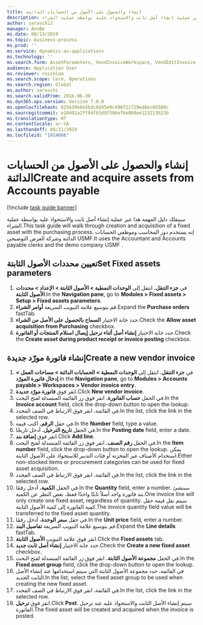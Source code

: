```yaml
---
title: إنشاء والحصول على الأصول من الحسابات الدائنة
description: سينقلك دليل المهمة هذا عبر عملية إنشاء أصل ثابت والاستحواذ عليه بواسطة عملية الشراء.
author: saraschi2
manager: AnnBe
ms.date: 08/13/2019
ms.topic: business-process
ms.prod: ''
ms.service: dynamics-ax-applications
ms.technology: ''
ms.search.form: AssetParameters, VendInvoiceWorkspace, VendEditInvoice, VendTableLookup, InventItemIdLookupSimple, AssetTable
audience: Application User
ms.reviewer: roschlom
ms.search.scope: Core, Operations
ms.search.region: Global
ms.author: saraschi
ms.search.validFrom: 2016-06-30
ms.dyn365.ops.version: Version 7.0.0
ms.openlocfilehash: 025639e6e5bdc6b95e9c496f11f29ed8ec8d388c
ms.sourcegitcommit: e10491a2ff04f65d9f306ef6e068ee123213b23b
ms.translationtype: HT
ms.contentlocale: ar-SA
ms.lasthandoff: 08/21/2019
ms.locfileid: "1914666"
---
```

# <a name="create-and-acquire-assets-from-accounts-payable"></a><span data-ttu-id="83464-103">إنشاء والحصول على الأصول من الحسابات الدائنة</span><span class="sxs-lookup"><span data-stu-id="83464-103">Create and acquire assets from Accounts payable</span></span>

[!include [task guide banner](../../includes/task-guide-banner.md)]

<span data-ttu-id="83464-104">سينقلك دليل المهمة هذا عبر عملية إنشاء أصل ثابت والاستحواذ عليه بواسطة عملية الشراء.</span><span class="sxs-lookup"><span data-stu-id="83464-104">This task guide will walk through creation and acquisition of a fixed asset with the purchasing process.</span></span>  <span data-ttu-id="83464-105">إنه يستخدم دور المحاسب وموظفي الحسابات الدائنة وشركة العرض التوضيحي USMF.</span><span class="sxs-lookup"><span data-stu-id="83464-105">It uses the Accountant and Accounts payable clerks and the demo company USMF .</span></span>


## <a name="set-fixed-assets-parameters"></a><span data-ttu-id="83464-106">تعيين محددات الأصول الثابتة</span><span class="sxs-lookup"><span data-stu-id="83464-106">Set Fixed assets parameters</span></span>
1. <span data-ttu-id="83464-107">في **جزء التنقل**، انتقل إلى **الوحدات النمطية > الأصول الثابتة > الإعداد > محددات الأصول الثابتة‬**‬.</span><span class="sxs-lookup"><span data-stu-id="83464-107">In the **Navigation pane**, go to **Modules > Fixed assets > Setup > Fixed assets parameters**.</span></span>
2. <span data-ttu-id="83464-108">قم بتوسيع علامة التبويب السريعة **أوامر الشراء**.</span><span class="sxs-lookup"><span data-stu-id="83464-108">Expand the **Purchase orders** fastTab.</span></span>
3. <span data-ttu-id="83464-109">حدد خانة الاختيار **السماح بالحصول على الأصل من الشراء‬**.</span><span class="sxs-lookup"><span data-stu-id="83464-109">Check the **Allow asset acquisition from Purchasing** checkbox.</span></span>
4. <span data-ttu-id="83464-110">حدد خانة الاختيار **إنشاء أصل أثناء ترحيل إيصال استلام المنتجات أو الفاتورة‬**.</span><span class="sxs-lookup"><span data-stu-id="83464-110">Check the **Create asset during product receipt or invoice posting** checkbox.</span></span>

## <a name="create-a-new-vendor-invoice"></a><span data-ttu-id="83464-111">إنشاء فاتورة مورّد جديدة</span><span class="sxs-lookup"><span data-stu-id="83464-111">Create a new vendor invoice</span></span>
1. <span data-ttu-id="83464-112">في **جزء التنقل**، انتقل إلى **الوحدات النمطية > الحسابات الدائنة > مساحات العمل > إدخال فاتورة المورّد**‬.</span><span class="sxs-lookup"><span data-stu-id="83464-112">In the **Navigation pane**, go to **Modules > Accounts payable > Workspaces > Vendor invoice entry**.</span></span>
2. <span data-ttu-id="83464-113">انقر فوق **فاتورة مورّد جديدة**.</span><span class="sxs-lookup"><span data-stu-id="83464-113">Click **New vendor invoice**.</span></span>
3. <span data-ttu-id="83464-114">في الحقل **حساب الفاتورة**، انقر فوق زر القائمة المنسدلة لفتح البحث.</span><span class="sxs-lookup"><span data-stu-id="83464-114">In the **Invoice account** field, click the drop-down button to open the lookup.</span></span>
4. <span data-ttu-id="83464-115">في القائمة، انقر فوق الارتباط في الصف المحدد.</span><span class="sxs-lookup"><span data-stu-id="83464-115">In the list, click the link in the selected row.</span></span>
5. <span data-ttu-id="83464-116">في حقل **الرقم**، اكتب قيمة.</span><span class="sxs-lookup"><span data-stu-id="83464-116">In the **Number** field, type a value.</span></span>
6. <span data-ttu-id="83464-117">في الحقل **تاريخ الترحيل**، أدخل تاريخًا.</span><span class="sxs-lookup"><span data-stu-id="83464-117">In the **Posting date** field, enter a date.</span></span>
7. <span data-ttu-id="83464-118">انقر فوق **إضافة بند**.</span><span class="sxs-lookup"><span data-stu-id="83464-118">Click **Add line**.</span></span>
8. <span data-ttu-id="83464-119">في الحقل **رقم الصنف**، انقر فوق زر القائمة المنسدلة لفتح البحث.</span><span class="sxs-lookup"><span data-stu-id="83464-119">In the **Item number** field, click the drop-down button to open the lookup.</span></span> <span data-ttu-id="83464-120">يمكن استخدام الأصناف غير المخزنة أو فئات التدبير للاستحواذ على الأصول الثابتة.</span><span class="sxs-lookup"><span data-stu-id="83464-120">Either non-stocked items or procurement categories can be used for fixed asset acquisition.</span></span>  
9. <span data-ttu-id="83464-121">في القائمة، انقر فوق الارتباط في الصف المحدد.</span><span class="sxs-lookup"><span data-stu-id="83464-121">In the list, click the link in the selected row.</span></span>
10. <span data-ttu-id="83464-122">في الحقل **الكمية**، أدخل رقمًا.</span><span class="sxs-lookup"><span data-stu-id="83464-122">In the **Quantity** field, enter a number.</span></span> <span data-ttu-id="83464-123">سينشئ بند فاتورة واحد أصلاً ثابتًا واحدًا فقط، بغض النظر عن الكمية.</span><span class="sxs-lookup"><span data-stu-id="83464-123">One invoice line will only create one fixed asset, regardless of quantity.</span></span> <span data-ttu-id="83464-124">سيتم نقل قيمة حقل كمية الفاتورة إلى كمية الأصول الثابتة.</span><span class="sxs-lookup"><span data-stu-id="83464-124">The invoice quantity field value will be transferred to the fixed asset quantity.</span></span>  
11. <span data-ttu-id="83464-125">في حقل **سعر الوحدة**، أدخل رقمًا.</span><span class="sxs-lookup"><span data-stu-id="83464-125">In the **Unit price** field, enter a number.</span></span>
12. <span data-ttu-id="83464-126">قم بتوسيع علامة التبويب السريعة **تفاصيل البند**.</span><span class="sxs-lookup"><span data-stu-id="83464-126">Expand the **Line details** fastTab.</span></span>
13. <span data-ttu-id="83464-127">انقر فوق علامة التبويب **الأصول الثابتة**.</span><span class="sxs-lookup"><span data-stu-id="83464-127">Click the **Fixed assets** tab.</span></span>
14. <span data-ttu-id="83464-128">حدد خانة الاختيار **إنشاء أصل ثابت جديد‬**.</span><span class="sxs-lookup"><span data-stu-id="83464-128">Check the **Create a new fixed asset** checkbox.</span></span>
15. <span data-ttu-id="83464-129">في الحقل **مجموعة الأصول الثابتة‬**، انقر فوق زر القائمة المنسدلة لفتح البحث.</span><span class="sxs-lookup"><span data-stu-id="83464-129">In the **Fixed asset group** field, click the drop-down button to open the lookup.</span></span>
16. <span data-ttu-id="83464-130">في القائمة، حدد مجموعة الأصول الثابتة التي سيتم استخدامها عند إنشاء الأصل الثابت الجديد.</span><span class="sxs-lookup"><span data-stu-id="83464-130">In the list, select the fixed asset group to be used when creating the new fixed asset.</span></span>
17. <span data-ttu-id="83464-131">في القائمة، انقر فوق الارتباط في الصف المحدد.</span><span class="sxs-lookup"><span data-stu-id="83464-131">In the list, click the link in the selected row.</span></span>
18. <span data-ttu-id="83464-132">انقر فوق **ترحيل**.</span><span class="sxs-lookup"><span data-stu-id="83464-132">Click **Post**.</span></span> <span data-ttu-id="83464-133">سيتم إنشاء الأصل الثابت والاستحواذ عليه عند ترحيل الفاتورة.</span><span class="sxs-lookup"><span data-stu-id="83464-133">The fixed asset will be created and acquired when the invoice is posted.</span></span>  

